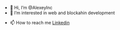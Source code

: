 - 👋 Hi, I’m @AlexeyInc
- 👀 I’m interested in web and blockahin development 
<!--- - 🌱 I’m currently learning Golang
- 💞️ I’m looking to collaborate on ...
--->
- 📫 How to reach me [Linkedin](https://www.linkedin.com/in/alexeyovs/)

<!---
AlexeyInc/AlexeyInc is a ✨ special ✨ repository because its `README.md` (this file) appears on your GitHub profile.
You can click the Preview link to take a look at your changes.
--->
